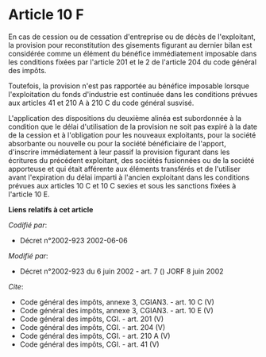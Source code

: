 # Article 10 F

En cas de cession ou de cessation d'entreprise ou de décès de l'exploitant, la provision pour reconstitution des gisements
figurant au dernier bilan est considérée comme un élément du bénéfice immédiatement imposable dans les conditions fixées par
l'article 201 et le 2 de l'article 204 du code général des impôts. 

Toutefois, la provision n'est pas rapportée au bénéfice imposable lorsque l'exploitation du fonds d'industrie est continuée
dans les conditions prévues aux articles 41 et 210 A à 210 C du code général susvisé. 

L'application des dispositions du deuxième alinéa est subordonnée à la condition que le délai d'utilisation de la provision
ne soit pas expiré à la date de la cession et à l'obligation pour les nouveaux exploitants, pour la société absorbante ou
nouvelle ou pour la société bénéficiaire de l'apport, d'inscrire immédiatement à leur passif la provision figurant dans les
écritures du précédent exploitant, des sociétés fusionnées ou de la société apporteuse et qui était afférente aux éléments
transférés et de l'utiliser avant l'expiration du délai imparti à l'ancien exploitant dans les conditions prévues aux
articles 10 C et 10 C sexies et sous les sanctions fixées à l'article 10 E.

**Liens relatifs à cet article**

_Codifié par_:

  - Décret n°2002-923 2002-06-06

_Modifié par_:

  - Décret n°2002-923 du 6 juin 2002 - art. 7 () JORF 8 juin 2002

_Cite_:

  - Code général des impôts, annexe 3, CGIAN3. - art. 10 C (V)
  - Code général des impôts, annexe 3, CGIAN3. - art. 10 E (V)
  - Code général des impôts, CGI. - art. 201 (V)
  - Code général des impôts, CGI. - art. 204 (V)
  - Code général des impôts, CGI. - art. 210 A (V)
  - Code général des impôts, CGI. - art. 41 (V)
